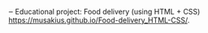 ‒ Educational project: Food delivery (using HTML + CSS)
https://musakius.github.io/Food-delivery_HTML-CSS/.
